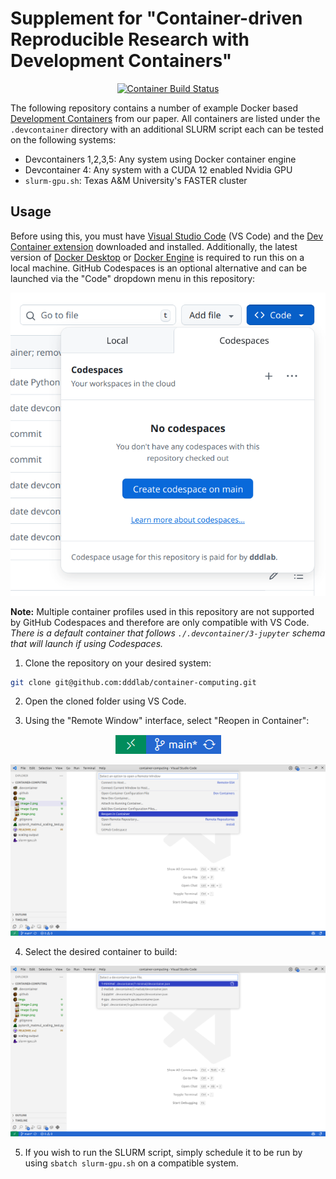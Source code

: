 # Supplement for "Container-driven Reproducible Research with Development Containers"

<p align="center">
    <a href="https://github.com/dddlab/container-computing/actions/workflows/build-image.yml">
        <img alt="Container Build Status" src="https://img.shields.io/github/actions/workflow/status/dddlab/container-computing/build-image.yml?style=flat-square&logo=docsdotrs&label=Container%20Builds">
    </a>
</p>

The following repository contains a number of example Docker based [Development Containers](https://containers.dev/) from our paper. All containers are listed under the `.devcontainer` directory with an additional SLURM script each can be tested on the following systems:

- Devcontainers 1,2,3,5: Any system using Docker container engine
- Devcontainer 4: Any system with a CUDA 12 enabled Nvidia GPU
- `slurm-gpu.sh`: Texas A&M University's FASTER cluster

## Usage

Before using this, you must have [Visual Studio Code](https://code.visualstudio.com/) (VS Code) and the [Dev Container extension](https://marketplace.visualstudio.com/items?itemName=ms-vscode-remote.remote-containers) downloaded and installed. Additionally, the latest version of [Docker Desktop](https://docs.docker.com/get-started/get-docker/) or [Docker Engine](https://docs.docker.com/engine/install/) is required to run this on a local machine. GitHub Codespaces is an optional alternative and can be launched via the "Code" dropdown menu in this repository:

<p align="center">
    <img alt="GitHub Codespaces launch option" src="./imgs/image.png">
</p>

**Note:** Multiple container profiles used in this repository are not supported by GitHub Codespaces and therefore are only compatible with VS Code. *There is a default container that follows `./.devcontainer/3-jupyter` schema that will launch if using Codespaces.*


1. Clone the repository on your desired system:

```sh
git clone git@github.com:dddlab/container-computing.git
```

2. Open the cloned folder using VS Code.

3. Using the "Remote Window" interface, select "Reopen in Container":

<p align="center">
    <img alt='Image of VS Code "Remote Window" button' src="imgs/image-1.png">
</p>

<p align="center">
    <img alt='"Remote Window" with option to "Reopen in Container"' src="imgs/image-2.png">
</p>

4. Select the desired container to build:

<p align="center">
    <img alt="Selection of available devcontainers" src="imgs/image-3.png">
</p>

5. If you wish to run the SLURM script, simply schedule it to be run by using `sbatch slurm-gpu.sh` on a compatible system. 
